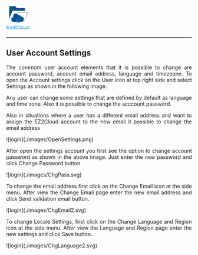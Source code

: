 ![Logo EZ2Cloud](../../images/ez2cloud2.png)
<hr>

## User Account Settings
<div style='text-align: justify;'> 

<p>The commom user account elements that it is possible to change are account password, account email address, language and timezeone. To open the Account settings click on the User icon at top right side and select Settings as shown in the following image.

<p>Any user can change some settings that are defined by default as language and time zone. Also it is possible to change the acccount password.</p>
<p>Also in situations where a user has a different email address and want to assign the EZ2Cloud account to the new email it possible to change the email address</p>
</div>
![login](./images/OpenSettings.png)

<div style='text-align: justify;'> 
<p>After open the settings account you first see the option to change account password as shown in the above image. Just enter the new password and click Change Password button.</p>
</div>
![login](./images/ChgPass.svg)


<div style='text-align: justify;'> 
<p>To change the email address first click on the Change Email icon at the side menu. After view the Change Email page enter the new email address and click Send validation email button.</p>
</div>
![login](./images/ChgEmail2.svg)


<div style='text-align: justify;'> 
<p>To change Locale Settings, first click on the Change Language and Region icon at the side menu. After view the Language and Region page enter the new settings and click Save button.</p>
</div>
![login](./images/ChgLanguage2.svg)